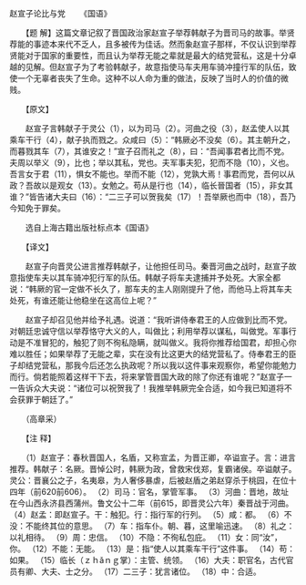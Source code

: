 赵宣子论比与党
　　《国语》

　　【题 解】这篇文章记叙了晋国政治家赵宣子举荐韩献子为晋司马的故事。举贤荐能的事迹本来代不乏人，且多被传为佳话。然而象赵宣子那样，不仅认识到举荐贤能对于国家的重要性，而且认为举荐无能之辈就是最大的结党营私，这是十分卓越的见解。但赵宣子为了考验韩献子，故意指使马车夫用车骑冲撞行军的队伍，致使一个无辜者丧失了生命。这种不以人命为重的做法，反映了当时人的价值的微贱。 

　　【原文】

　　赵宣子言韩献子于灵公（1），以为司马（2）。河曲之役（3），赵孟使人以其乘车干行（4），献子执而戮之。众咸曰（5）：“韩厥必不没矣（6）。其主朝升之，而暮戮其车（7），其谁安之！”宣子召而礼之（8），曰：“吾闻事君者比而不党。夫周以举义（9），比也；举以其私，党也。夫军事夫犯，犯而不隐（10），义也。吾言女于君（11），惧女不能也。举而不能（12），党孰大焉！事君而党，吾何以从政？吾故以是观女（13）。女勉之。苟从是行也（14），临长晉国者（15），非女其谁？”皆告诸大夫曰（16）：“二三子可以贺我矣（17）！吾举厥也而中（18），吾乃今知免于罪矣。

　　选自上海古籍出版社标点本《国语》　

　　【译文】　

　　赵宣子向晋灵公进言推荐韩献子，让他担任司马。秦晋河曲之战时，赵宣子故意指使车夫以其车骑冲犯行军的队伍。韩献子将车夫逮捕并予处死。大家全都说：“韩厥的官一定做不长久了，那车夫的主人刚刚提升了他，而他马上将其车夫处死，有谁还能让他稳坐在这高位上呢？”

　　赵宣子却召见他并给予礼遇。说道：“我听讲侍奉君王的人应做到比而不党。对朝廷忠诚守信以举荐恪守大义的人，叫做比；利用举荐以谋私，叫做党。军事行动是不准冒犯的，触犯了则不徇私隐瞒，就叫做义。我将你推荐给国君，却担心你难以胜任；如果举荐了无能之辈，实在没有比这更大的结党营私了。侍奉君王的臣子却结党营私，那我今后还怎么执政呢？所以我以这件事来观察你，希望你能勉力而行。倘若能照着这样干下去，将来掌管晋国大政的除了你还有谁呢？”赵宣子一一告诉众大夫说：“诸位可以祝贺我了！我推举韩厥完全合适，如今我已知道将不会获罪于朝廷了。”

　　（高章采）　

　　【注 释】 

　　（1）赵宣子：春秋晋国人，名盾，又称宣孟，为晋正卿，卒谥宣子。言：进言推荐。韩献子：名厥。晋悼公时，韩厥为政，曾救宋伐郑，复霸诸侯。卒谥献子。灵公：晋襄公之子，名夷皋，为人奢侈暴虐，后被赵盾之弟赵穿杀于桃园，在位十四年（前620前606）。 （2）司马：官名，掌管军事。 （3）河曲：晋地，故址在今山西永济县西蒲州。鲁文公十二年（前615，即晋灵公六年）秦晋战于河曲。 （4）赵孟：即赵宣子。干：触犯。行：指行军的行列。 （5）咸：都。 （6）不没：不能终其位的意思。 （7）车：指车仆。朝、暮，这里喻迅速。 （8）礼之：以礼相待。 （9）周：忠信。 （10）不隐：不徇私包庇。 （11）女：同“汝”，你。 （12）不能：无能。 （13）是：指“使人以其乘车干行”这件事。 （14）苟：如果。 （15）临长（ｚｈǎｎｇ掌）：主管、统领。 （16）大夫：职官名，古代官员有卿、大夫、士之分。 （17）二三子：犹言诸位。 （18）中：合适。 


